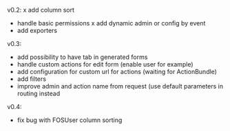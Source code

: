 v0.2:
x add column sort
- handle basic permissions
x add dynamic admin or config by event
- add exporters

v0.3:
- add possibility to have tab in generated forms
- handle custom actions for edit form (enable user for example)
- add configuration for custom url for actions (waiting for ActionBundle)
- add filters
- improve admin and action name from request (use default parameters in routing instead

v0.4:
- fix bug with FOSUser column sorting
